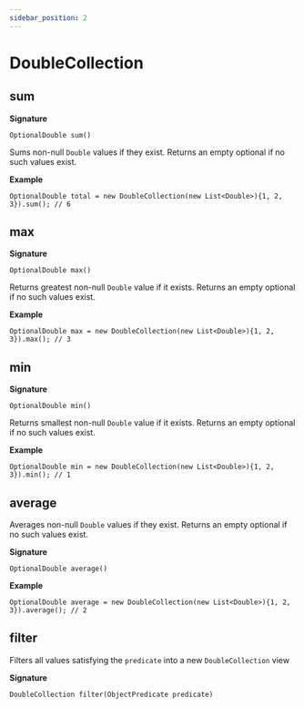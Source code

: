 ```yaml
---
sidebar_position: 2
---
```


# DoubleCollection

## sum

**Signature**
```
OptionalDouble sum()
```

Sums non-null `Double` values if they exist. Returns an empty optional if no such values exist.

**Example**
```
OptionalDouble total = new DoubleCollection(new List<Double>){1, 2, 3}).sum(); // 6
```

## max

**Signature**
```
OptionalDouble max()
```

Returns greatest non-null `Double` value if it exists. Returns an empty optional if no such values exist.

**Example**
```
OptionalDouble max = new DoubleCollection(new List<Double>){1, 2, 3}).max(); // 3
```

## min

**Signature**
```
OptionalDouble min()
```

Returns smallest non-null `Double` value if it exists. Returns an empty optional if no such values exist.

**Example**
```
OptionalDouble min = new DoubleCollection(new List<Double>){1, 2, 3}).min(); // 1
```

## average

Averages non-null `Double` values if they exist. Returns an empty optional if no such values exist.

**Signature**
```
OptionalDouble average()
```

**Example**
```
OptionalDouble average = new DoubleCollection(new List<Double>){1, 2, 3}).average(); // 2
```

## filter

Filters all values satisfying the `predicate` into a new `DoubleCollection` view

**Signature**

```
DoubleCollection filter(ObjectPredicate predicate)
```